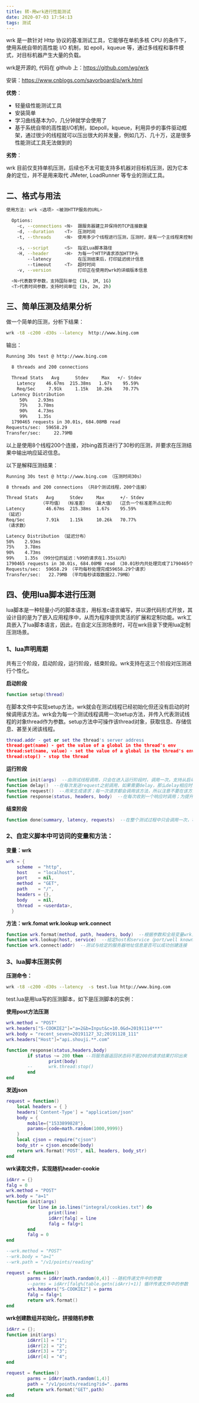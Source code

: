 ```yaml
---
title: 转-用wrk进行性能测试
date: 2020-07-03 17:54:13
tags: 测试
---
```


wrk 是一款针对 Http 协议的基准测试工具，它能够在单机多核 CPU 的条件下，使用系统自带的高性能 I/O 机制，如 epoll，kqueue 等，通过多线程和事件模式，对目标机器产生大量的负载。
<!--more-->
wrk是开源的, 代码在 github 上：https://github.com/wg/wrk

安装：https://www.cnblogs.com/savorboard/p/wrk.html

**优势**：

- 轻量级性能测试工具
- 安装简单
- 学习曲线基本为0，几分钟就学会使用了
- 基于系统自带的高性能I/O机制，如epoll，kqueue，利用异步的事件驱动框架，通过很少的线程就可以压出很大的并发量，例如几万、几十万，这是很多性能测试工具无法做到的

**劣势**：

wrk 目前仅支持单机压测，后续也不太可能支持多机器对目标机压测，因为它本身的定位，并不是用来取代 JMeter, LoadRunner 等专业的测试工具。

## 二、格式与用法

```bash
使用方法: wrk <选项> <被测HTTP服务的URL>                           

  Options:                                           
    -c, --connections <N>  跟服务器建立并保持的TCP连接数量 
    -d, --duration    <T>  压测时间          
    -t, --threads     <N>  使用多少个线程进行压测，压测时，是有一个主线程来控制我们设置的n个子线程间调度  
                                                    
    -s, --script      <S>  指定Lua脚本路径      
    -H, --header      <H>  为每一个HTTP请求添加HTTP头     
        --latency          在压测结束后，打印延迟统计信息  
        --timeout     <T>  超时时间    
    -v, --version          打印正在使用的wrk的详细版本信息                                              

  <N>代表数字参数，支持国际单位 (1k, 1M, 1G)
  <T>代表时间参数，支持时间单位 (2s, 2m, 2h)
```

## 三、简单压测及结果分析

做一个简单的压测，分析下结果：

```bash
wrk -t8 -c200 -d30s --latency  http://www.bing.com
```

输出：

```bash
Running 30s test @ http://www.bing.com

  8 threads and 200 connections

  Thread Stats   Avg      Stdev     Max   +/- Stdev
    Latency    46.67ms  215.38ms   1.67s    95.59%
    Req/Sec     7.91k     1.15k   10.26k    70.77%
  Latency Distribution
     50%    2.93ms
     75%    3.78ms
     90%    4.73ms
     99%    1.35s
  1790465 requests in 30.01s, 684.08MB read
Requests/sec:  59658.29
Transfer/sec:     22.79MB
```

以上是使用8个线程200个连接，对bing首页进行了30秒的压测，并要求在压测结果中输出响应延迟信息。

以下是解释压测结果：

```bash
Running 30s test @ http://www.bing.com （压测时间30s）

8 threads and 200 connections （共8个测试线程，200个连接）

Thread Stats   Avg      Stdev     Max      +/- Stdev
             （平均值） （标准差）  （最大值） （正负一个标准差所占比例）
Latency        46.67ms  215.38ms  1.67s    95.59%
（延迟）
Req/Sec        7.91k    1.15k     10.26k   70.77%
（请求数）

Latency Distribution （延迟分布）
50%    2.93ms
75%    3.78ms
90%    4.73ms
99%    1.35s （99分位的延迟：%99的请求在1.35s以内）
1790465 requests in 30.01s, 684.08MB read （30.01秒内共处理完成了1790465个请求，读取了684.08MB数据）
Requests/sec:  59658.29 （平均每秒处理完成59658.29个请求）
Transfer/sec:   22.79MB （平均每秒读取数据22.79MB）
```

## 四、使用lua脚本进行压测

lua脚本是一种轻量小巧的脚本语言，用标准c语言编写，并以源代码形式开放，其设计目的是为了嵌入应用程序中，从而为程序提供灵活的扩展和定制功能。wrk工具嵌入了lua脚本语言，因此，在自定义压测场景时，可在wrk目录下使用lua定制压测场景。

### 1、lua声明周期

共有三个阶段，启动阶段，运行阶段，结束阶段。wrk支持在这三个阶段对压测进行个性化。

**启动阶段**

```lua
function setup(thread)
```

在脚本文件中实现setup方法，wrk就会在测试线程已经初始化但还没有启动的时候调用该方法。wrk会为每一个测试线程调用一次setup方法，并传入代表测试线程的对象thread作为参数。setup方法中可操作该thread对象，获取信息、存储信息、甚至关闭该线程。

```lua
thread.addr - get or set the thread's server address
thread:get(name) - get the value of a global in the thread's env
thread:set(name, value) - set the value of a global in the thread's env
thread:stop() - stop the thread
```

**运行阶段**

```lua
function init(args)  --由测试线程调用，只会在进入运行阶段时，调用一次。支持从启动wrk的命令中，获取命令行参数；
function delay()  --在每次发送request之前调用，如果需要delay，那么delay相应时间；
function request()  --用来生成请求；每一次请求都会调用该方法，所以注意不要在该方法中做耗时的操作；
function response(status, headers, body)  --在每次收到一个响应时调用；为提升性能，如果没有定义该方法，那么wrk不会解析headers和body；
```

**结束阶段**

```lua
function done(summary, latency, requests)  --在整个测试过程中只会调用一次，可从参数给定的对象中，获取压测结果，生成定制化的测试报告。
```

### 2、自定义脚本中可访问的变量和方法：

**变量：wrk**

```lua
wrk = {
    scheme  = "http",
    host    = "localhost",
    port    = nil,
    method  = "GET",
    path    = "/",
    headers = {},
    body    = nil,
    thread  = <userdata>,
  }
```

**方法：wrk.fomat wrk.lookup wrk.connect**

```lua
function wrk.format(method, path, headers, body)  --根据参数和全局变量wrk，生成一个HTTP rquest string。
function wrk.lookup(host, service)  --给定host和service（port/well known service name），返回所有可用的服务器地址信息。
function wrk.connect(addr)  --测试与给定的服务器地址信息是否可以成功创建连接
```

### 3、lua脚本压测实例

**压测命令：**

```bash
wrk -t8 -c200 -d30s --latency  -s test.lua http://www.bing.com
```

test.lua是用lua写的压测脚本，如下是压测脚本的实例：

**使用post方法压测**

```lua
wrk.method = "POST"
wrk.headers["S-COOKIE2"]="a=2&b=Input&c=10.0&d=20191114***"
wrk.body = "recent_seven=20191127_32;20191128_111"
wrk.headers["Host"]="api.shouji.**.com"

function response(status,headers,body)
        if status ~= 200 then --将服务器返回状态码不是200的请求结果打印出来
                print(body)
        --      wrk.thread:stop()
        end
end
```

**发送json**

```lua
request = function()
    local headers = { }
    headers['Content-Type'] = "application/json"
    body = {
        mobile={"1533899828"},
        params={code=math.random(1000,9999)}
    }
    local cjson = require("cjson")
    body_str = cjson.encode(body)
    return wrk.format('POST', nil, headers, body_str)
end
```

**wrk读取文件，实现随机header-cookie**

```lua
idArr = {}
falg = 0
wrk.method = "POST"
wrk.body = "a=1"
function init(args)
        for line in io.lines("integral/cookies.txt") do
                print(line)
                idArr[falg] = line
                falg = falg+1
        end
        falg = 0
end

--wrk.method = "POST"
--wrk.body = "a=1"
--wrk.path = "/v1/points/reading"

request = function()
        parms = idArr[math.random(0,4)] --随机传递文件中的参数
        --parms = idArr[falg%(table.getn(idArr)+1)] 循环传递文件中的参数
        wrk.headers["S-COOKIE2"] = parms
        falg = falg+1
        return wrk.format()
end
```

**wrk创建数组并初始化，拼接随机参数**

```lua
idArr = {};
function init(args)
        idArr[1] = "1";
        idArr[2] = "2";
        idArr[3] = "3";
        idArr[4] = "4";
end

request = function()
        parms = idArr[math.random(1,4)]
        path = "/v1/points/reading?id="..parms
        return wrk.format("GET",path)
end
```

